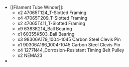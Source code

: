 - [[Filament Tube Winder]]:
	- x2 47065T124_T-Slotted Framing
	- x4 47065T209_T-Slotted Framing
	- x2 47065T411_T-Slotted Framing
	- x9 6383K214_Ball Bearing
	- x1 60355K503_Ball Bearing
	- x3 98306A179_1004-1045 Carbon Steel Clevis Pin
	- x1 90306A166_1004-1045 Carbon Steel Clevis Pin
	- x4 1277N44_Corrosion-Resistant Timing Belt Pulley
	- x2 NEMA23
-